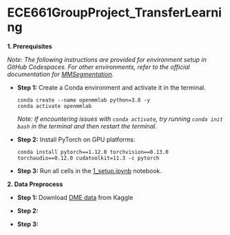 # ECE661GroupProject_TransferLearning

**1. Prerequisites**

*Note: The following instructions are provided for environment setup in GitHub Codespaces. For other environments, refer to the official documentation for [MMSegmentation](https://mmsegmentation.readthedocs.io/en/latest/get_started.html).*

   + **Step 1:** Create a Conda environment and activate it in the terminal.

        ```
        conda create --name openmmlab python=3.8 -y
        conda activate openmmlab
        ```

        *Note: If encountering issues with `conda activate`, try running `conda init bash` in the terminal and then restart the terminal.*

   + **Step 2:** Install PyTorch on GPU platforms:

        ```
        conda install pytorch==1.12.0 torchvision==0.13.0 torchaudio==0.12.0 cudatoolkit=11.3 -c pytorch
        ```

   + **Step 3:** Run all cells in the [1_setup.ipynb](1_setup.ipynb) notebook.


**2. Data Preprocess**

   + **Step 1:** Download [DME data](https://www.kaggle.com/code/atrichatterjee7/unet-imagesegmentation/input) from Kaggle

   + **Step 2:** 

   + **Step 3:** 